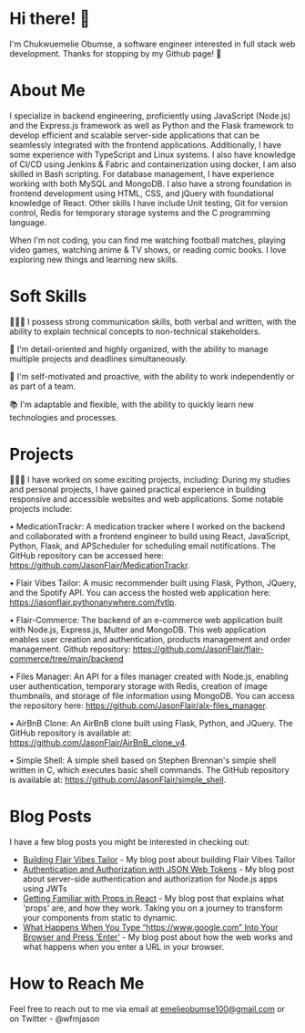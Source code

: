 # Hi there! 👋

I'm Chukwuemelie Obumse, a software engineer interested in full stack web development. Thanks for stopping by my Github page! 🚀

# About Me

I specialize in backend engineering, proficiently using JavaScript (Node.js) and the Express.js framework as well as Python and the Flask framework to develop efficient and scalable server-side applications that can be seamlessly integrated with the frontend applications. Additionally, I have some experience with TypeScript and Linux systems. I also have knowledge of CI/CD using Jenkins & Fabric and containerization using docker, I am also skilled in Bash scripting. For database management, I have experience working with both MySQL and MongoDB. I also have a strong foundation in frontend development using HTML, CSS, and jQuery with foundational knowledge of React. Other skills I have include Unit testing, Git for version control, Redis for temporary storage systems and the C programming language.

When I'm not coding, you can find me watching football matches, playing video games, watching anime & TV shows, or reading comic books. I love exploring new things and learning new skills.

# Soft Skills

👨🏾‍💼 I possess strong communication skills, both verbal and written, with the ability to explain technical concepts to non-technical stakeholders.

📝 I'm detail-oriented and highly organized, with the ability to manage multiple projects and deadlines simultaneously.

💪 I'm self-motivated and proactive, with the ability to work independently or as part of a team.

📚 I'm adaptable and flexible, with the ability to quickly learn new technologies and processes.

# Projects

👨🏾‍💻 I have worked on some exciting projects, including:
During my studies and personal projects, I have gained practical experience in building responsive and accessible websites and web applications. Some notable projects include:

•	MedicationTrackr: A medication tracker where I worked on the backend and collaborated with a frontend engineer to build using React, JavaScript, Python, Flask, and APScheduler for scheduling email notifications. The GitHub repository can be accessed here: https://github.com/JasonFlair/MedicationTrackr.

•	Flair Vibes Tailor: A music recommender built using Flask, Python, JQuery, and the Spotify API. You can access the hosted web application here: https://jasonflair.pythonanywhere.com/fvtlp. 

•	Flair-Commerce: The backend of an e-commerce web application built with Node.js, Express.js, Multer and MongoDB. This web application enables user creation and authentication, products management and order management. Github repository: https://github.com/JasonFlair/flair-commerce/tree/main/backend

•	Files Manager: An API for a files manager created with Node.js, enabling user authentication, temporary storage with Redis, creation of image thumbnails, and storage of file information using MongoDB. You can access the repository here: https://github.com/JasonFlair/alx-files_manager.

•	AirBnB Clone: An AirBnB clone built using Flask, Python, and JQuery. The GitHub repository is available at: https://github.com/JasonFlair/AirBnB_clone_v4.

•	Simple Shell: A simple shell based on Stephen Brennan's simple shell written in C, which executes basic shell commands. The GitHub repository is available at: https://github.com/JasonFlair/simple_shell.


# Blog Posts

I have a few blog posts you might be interested in checking out:

- [Building Flair Vibes Tailor](https://medium.com/@emelieobumse100/building-flair-vibes-tailor-a-personalised-music-recommender-c3a0f042faa2) - My blog post about building Flair Vibes Tailor
- [Authentication and Authorization with JSON Web Tokens](https://medium.com/@emelieobumse100/the-definitive-guide-to-authentication-and-authorization-with-json-web-tokens-everything-you-need-5bc7795cb668) - My blog post about server-side authentication and authorization for Node.js apps using JWTs
- [Getting Familiar with Props in React]([https://medium.com/@emelieobumse100/the-definitive-guide-to-authentication-and-authorization-with-json-web-tokens-everything-you-need-5bc7795cb668](https://medium.com/@emelieobumse100/getting-familiar-with-props-in-react-5abdcaae8b04)) - My blog post that explains what 'props' are, and how they work. Taking you on a journey to transform your components from static to dynamic.
- [What Happens When You Type “https://www.google.com” Into Your Browser and Press ‘Enter’](https://medium.com/@emelieobumse100/what-happens-when-you-type-https-www-google-com-into-your-browser-and-press-enter-bc0b0d8c7d08) - My blog post about how the web works and what happens when you enter a URL in your browser.



# How to Reach Me

Feel free to reach out to me via email at emelieobumse100@gmail.com or on Twitter - @wfmjason
